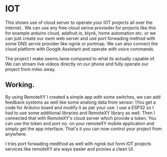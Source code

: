 # IOT
This shows use of cloud server to operate your IOT projects all over the internet..
We can use any free cloud serive provieder for projects like this for example arduino cloud, adafruit.io, blynk, home automation etc. 
or we can just create our owm web server and use port forwading method with some DNS servie provider like ngrok or portmap.
We can also connect the cloud platform with Google Assistant and operate with voice commands.

The project I make seems lame compared to what its actually capable of. We can stream live videos directly on our phone and fully operate our project from miles away.


Working.
--------
By using RemoteXY I created a simple app with some switches, we can add feedback systems as well like some analong data from sensor.
\You get a code for Arduino board and modify it as per your use.
I use a ESP32 so I had to use some additional libraries and RemoteXY library as well.
Then I connected that with RemoteXY's cloud server which provide a token. You can use the token and port no. on your remoteXY mobile application and simply
get the app interface. That's it you can now control your project from anywhere.


I tries port forwading medthod as well with ngrok but form IOT projects services like remoteXY are ways easier and provies a clean UI. 
